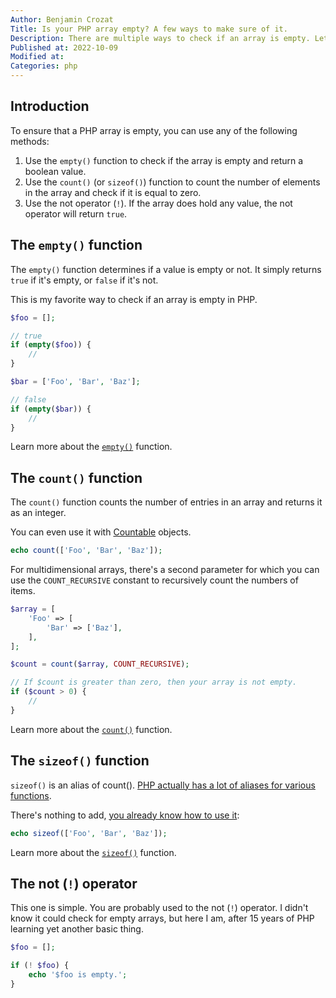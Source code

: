 ```yaml
---
Author: Benjamin Crozat
Title: Is your PHP array empty? A few ways to make sure of it.
Description: There are multiple ways to check if an array is empty. Let me tell you about each of them and why and when you should use them.
Published at: 2022-10-09
Modified at: 
Categories: php
---
```


## Introduction

To ensure that a PHP array is empty, you can use any of the following methods:

1. Use the `empty()` function to check if the array is empty and return a boolean value.
2. Use the `count()` (or `sizeof()`) function to count the number of elements in the array and check if it is equal to zero.
3. Use the not operator (`!`). If the array does hold any value, the not operator will return `true`.

## The `empty()` function

The `empty()` function determines if a value is empty or not. It simply returns `true` if it's empty, or `false` if it's not.

This is my favorite way to check if an array is empty in PHP.

```php
$foo = [];

// true
if (empty($foo)) {
    //
}

$bar = ['Foo', 'Bar', 'Baz'];

// false
if (empty($bar)) {
    //
}
```

Learn more about the [`empty()`](https://www.php.net/empty) function.

## The `count()` function

The `count()` function counts the number of entries in an array and returns it as an integer.

You can even use it with [Countable](https://www.php.net/manual/en/class.countable.php) objects.

```php
echo count(['Foo', 'Bar', 'Baz']);
```

For multidimensional arrays, there's a second parameter for which you can use the `COUNT_RECURSIVE` constant to recursively count the numbers of items.

```php
$array = [
    'Foo' => [
        'Bar' => ['Baz'],
    ],
];

$count = count($array, COUNT_RECURSIVE);

// If $count is greater than zero, then your array is not empty.
if ($count > 0) {
    //
}
```

Learn more about the [`count()`](https://www.php.net/count) function.

## The `sizeof()` function

`sizeof()` is an alias of count(). [PHP actually has a lot of aliases for various functions](https://www.php.net/manual/en/aliases.php).

There's nothing to add, [you already know how to use it](#the-count-function):

```php
echo sizeof(['Foo', 'Bar', 'Baz']);
```

Learn more about the [`sizeof()`](https://www.php.net/sizeof) function.

## The not (`!`) operator

This one is simple. You are probably used to the not (`!`) operator. I didn't know it could check for empty arrays, but here I am, after 15 years of PHP learning yet another basic thing.

```php
$foo = [];

if (! $foo) {
    echo '$foo is empty.';
}
```


